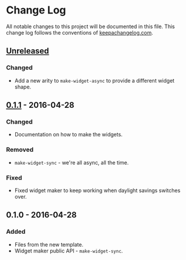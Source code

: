 # Change Log
All notable changes to this project will be documented in this file. This change log follows the conventions of [keepachangelog.com](http://keepachangelog.com/).

## [Unreleased]
### Changed
- Add a new arity to `make-widget-async` to provide a different widget shape.

## [0.1.1] - 2016-04-28
### Changed
- Documentation on how to make the widgets.

### Removed
- `make-widget-sync` - we're all async, all the time.

### Fixed
- Fixed widget maker to keep working when daylight savings switches over.

## 0.1.0 - 2016-04-28
### Added
- Files from the new template.
- Widget maker public API - `make-widget-sync`.

[Unreleased]: https://github.com/your-name/clj-http-trace/compare/0.1.1...HEAD
[0.1.1]: https://github.com/your-name/clj-http-trace/compare/0.1.0...0.1.1
